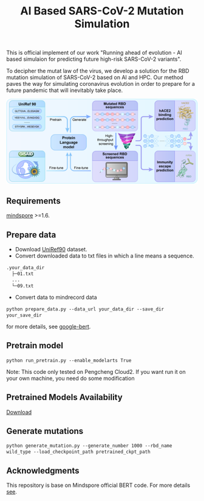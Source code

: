 <br/>
<h1 align="center">AI Based SARS-CoV-2 Mutation Simulation</h1>
<br/>

This is official implement of our work "Running ahead of evolution - AI based simulaion for predicting future high-risk SARS-CoV-2 variants".

To decipher the mutat law of the virus, we develop a solution for the RBD mutation simulation of SARS-CoV-2 based on AI and HPC. Our method paves the way for simulating coronavirus evolution in order to prepare for a future pandemic that will inevitably take place.


![image](images/arc.png)

## Requirements
[mindspore](https://www.mindspore.cn/en) >=1.6.

## Prepare data
- Download [UniRef90](https://www.uniprot.org/help/downloads/) dataset.
- Convert downloaded data to txt files in which a line means a sequence.
```
.your_data_dir
  ├─01.txt
  ...
  └─09.txt
```

- Convert data to mindrecord data

```
python prepare_data.py --data_url your_data_dir --save_dir your_save_dir
```
for more details, see [google-bert](https://github.com/google-research/bert).

## Pretrain model

```
python run_pretrain.py --enable_modelarts True
```
Note: This code only tested on Pengcheng Cloud2. If you want run it on your own machine, you need do some modification

## Pretrained Models Availability
[Download](https://zenodo.org/record/7417029#.Y5b-x7JByBQ) 

## Generate mutations

```
python generate_mutation.py --generate_number 1000 --rbd_name wild_type --load_checkpoint_path pretrained_ckpt_path
```
## Acknowledgments
This repository is base on Mindspore official BERT code. For more details [see](https://github.com/mindspore-ai/models/tree/master/official/nlp/Bert).
